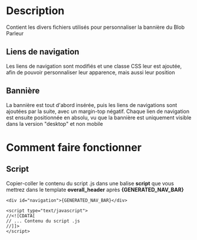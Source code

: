 # Description #

Contient les divers fichiers utilisés pour personnaliser la bannière du Blob Parleur

## Liens de navigation ##

Les liens de navigation sont modifiés et une classe CSS leur est ajoutée, afin de pouvoir personnaliser leur apparence, mais aussi leur position

## Bannière ##

La bannière est tout d'abord insérée, puis les liens de navigations sont ajoutées par la suite, avec un margin-top négatif.
Chaque lien de navigation est ensuite positionnée en absolu, vu que la bannière est uniquement visible dans la version "desktop" et non mobile

# Comment faire fonctionner #

## Script ##

Copier-coller le contenu du script .js dans une balise **script** que vous mettrez dans le template **overall_header** après **{GENERATED_NAV_BAR}**

```
<div id="navigation">{GENERATED_NAV_BAR}</div>

<script type="text/javascript">
//<![CDATA[
// ... Contenu du script .js
//]]>
</script>
```